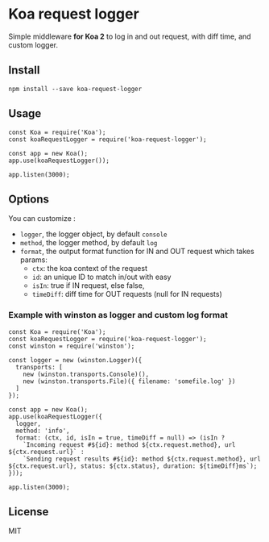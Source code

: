 ﻿# Koa request logger

Simple middleware **for Koa 2** to log in and out request, with diff time, and custom logger.

## Install

```
npm install --save koa-request-logger
```

## Usage

```
const Koa = require('Koa');
const koaRequestLogger = require('koa-request-logger');

const app = new Koa();
app.use(koaRequestLogger());

app.listen(3000);
```

## Options

You can customize :

- ```logger```, the logger object, by default ```console```
- ```method```, the logger method, by default ```log```
- ```format```, the output format function for IN and OUT request which takes params:
  - ```ctx```: the koa context of the request
  - ```id```: an unique ID to match in/out with easy
  - ```isIn```: true if IN request, else false,
  - ```timeDiff```: diff time for OUT requests (null for IN requests)

### Example with winston as logger and custom log format

```
const Koa = require('Koa');
const koaRequestLogger = require('koa-request-logger');
const winston = require('winston');

const logger = new (winston.Logger)({
  transports: [
    new (winston.transports.Console)(),
    new (winston.transports.File)({ filename: 'somefile.log' })
  ]
});

const app = new Koa();
app.use(koaRequestLogger({
  logger,
  method: 'info',
  format: (ctx, id, isIn = true, timeDiff = null) => (isIn ?
    `Incoming request #${id}: method ${ctx.request.method}, url ${ctx.request.url}` :
    `Sending request results #${id}: method ${ctx.request.method}, url ${ctx.request.url}, status: ${ctx.status}, duration: ${timeDiff}ms`);
}));

app.listen(3000);
```

## License

MIT
